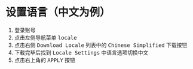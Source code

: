 # 设置语言（中文为例）

1. 登录账号
1. 点击左侧导航菜单 <kbd>locale</kbd>
1. 点击右侧 <kbd>Download Locale</kbd> 列表中的 <kbd>Chinese Simplified</kbd> 下载按钮
1. 下载完毕后找到 <kbd>Locale Settings</kbd> 中语言选项切换中文
1. 点击右上角的 <kbd>APPLY</kbd> 按钮

